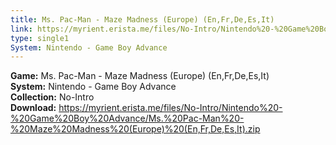 ```yaml
---
title: Ms. Pac-Man - Maze Madness (Europe) (En,Fr,De,Es,It)
link: https://myrient.erista.me/files/No-Intro/Nintendo%20-%20Game%20Boy%20Advance/Ms.%20Pac-Man%20-%20Maze%20Madness%20(Europe)%20(En,Fr,De,Es,It).zip
type: single1
System: Nintendo - Game Boy Advance
---
```

<b>Game:</b> Ms. Pac-Man - Maze Madness (Europe) (En,Fr,De,Es,It)<br>
<b>System:</b> Nintendo - Game Boy Advance<br>
<b>Collection:</b> No-Intro<br>
<b>Download:</b> https://myrient.erista.me/files/No-Intro/Nintendo%20-%20Game%20Boy%20Advance/Ms.%20Pac-Man%20-%20Maze%20Madness%20(Europe)%20(En,Fr,De,Es,It).zip